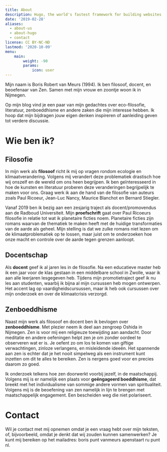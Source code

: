 ```yaml
---
title: About
description: Hugo, the world's fastest framework for building websites
date: '2019-02-28'
aliases:
  - about-us
  - about-hugo
  - contact
license: CC BY-NC-ND
lastmod: '2020-10-09'
menu:
    main: 
        weight: -90
        params:
            icon: user
---
```


Mijn naam is Boris Robert van Meurs (1994). Ik ben filosoof, docent, en beoefenaar van Zen. Samen met mijn vrouw en zoontje woon ik in Nijmegen. 

Op mijn blog vind je een paar van mijn gedachtes over eco-filosofie, literatuur, zenboeddhisme en andere zaken die mijn interesse hebben. Ik hoop dat mijn bijdragen jouw eigen denken inspireren of aanleiding geven tot verdere discussie.

# Wie ben ik?

## Filosofie 

In mijn werk als **filosoof** richt ik mij op vragen rondom ecologie en klimaatverandering. Volgens mij verandert deze problematiek drastisch hoe wij onszelf en de wereld om ons heen begrijpen. Ik ben geïnteresseerd in hoe de kunsten en literatuur proberen deze veranderingen begrijpelijk te maken voor ons. Graag werk ik aan de hand van de filosofie van auteurs zoals Paul Ricoeur, Jean-Luc Nancy, Maurice Blanchot en Bernard Stiegler. 

Vanaf 2019 ben ik bezig aan een zesjarig traject als docent/promovendus aan de Radboud Universiteit. Mijn **proefschrift** gaat over Paul Ricoeurs filosofie in relatie tot wat ik planetaire ficties noem. Planetaire ficties zijn romans waarvan de thematiek te maken heeft met de huidige transformaties van de aarde als geheel. Mijn stelling is dat we zulke romans niet lezen om de klimaatproblematiek op te lossen, maar juist om te onderzoeken hoe onze macht en controle over de aarde tegen grenzen aanloopt.

## Docentschap

Als **docent** geef ik al jaren les in de filosofie. Na een educatieve master heb ik een jaar voor de klas gestaan in een middelbare school in Zwolle, waar ik aan alle leerjaren lesgegeven heb. Tijdens mijn promotietraject geef ik nu les aan studenten, waarbij ik bijna al mijn cursussen heb mogen ontwerpen. Het accent lag op vaardigheidscursussen, maar ik heb ook cursussen over mijn onderzoek en over de klimaatcrisis verzorgd. 

## Zenboeddhisme

Naast mijn werk als filosoof en docent ben ik bevlogen over **zenboeddhisme**. Met plezier neem ik deel aan zengroep Oshida in Nijmegen. Zen is voor mij een religieuze toewijding aan aandacht. Door meditatie en andere oefeningen helpt zen je om zonder oordeel te observeren wat er is. Je oefent zo om los te komen van giftige verwachtingen, zinloze verlangens, en misleidende ideeën. Het spannende aan zen is echter dat je het nooit simpelweg als een instrument kunt inzetten om dit te alles te bereiken. Zen is nergens goed voor en precies daarom zo goed.

Ik onderzoek telkens hoe zen doorwerkt voorbij jezelf, in de maatschappij. Volgens mij is er namelijk een plaats voor **geëngageerd boeddhisme**, dat breekt met het individualisme van sommige andere vormen van spiritualiteit. Volgens mij is de beoefening van zen namelijk in lijn te brengen met maatschappelijk engagement. Een bescheiden weg die niet polariseert.

# Contact

Wil je contact met mij opnemen omdat je een vraag hebt over mijn teksten, of, bijvoorbeeld, omdat je denkt dat wij zouden kunnen samenwerken? Je kunt mij bereiken op het mailadres: boris punt vanmeurs apenstaart ru punt nl.
